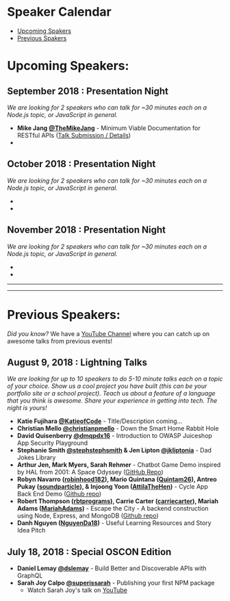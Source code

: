 # Speaker Calendar

- [Upcoming Spakers](#upcoming)
- [Previous Spakers](#past)

# Upcoming Speakers<a id="upcoming"></a>:

## September 2018 : Presentation Night

*We are looking for 2 speakers who can talk for ~30 minutes each on a Node.js topic, or JavaScript in general.*

- **Mike Jang [@TheMikeJang](https://twitter.com/TheMikeJang)** - Minimum Viable Documentation for RESTful APIs ([Talk Submission / Details](/talks/SubmittedTalks/MinimumViableAPIDocs_mikeJang.md))
-

## October 2018 : Presentation Night

*We are looking for 2 speakers who can talk for ~30 minutes each on a Node.js topic, or JavaScript in general.*

-
-

## November 2018 : Presentation Night

*We are looking for 2 speakers who can talk for ~30 minutes each on a Node.js topic, or JavaScript in general.*

-
-

----
----

# Previous Speakers<a id="past"></a>:

*Did you know?* We have a [YouTube Channel](https://www.youtube.com/channel/UCI8MIw5A7ALtIvNHsrYJbjg) where you can catch up on awesome talks from previous events!

## August 9, 2018 : Lightning Talks

*We are looking for up to 10 speakers to do 5-10 minute talks each on a topic of your choice. Show us a cool project you have built (this can be your portfolio site or a school project). Teach us about a feature of a language that you think is awesome. Share your experience in getting into tech. The night is yours!*

- **Katie Fujihara [@KatieofCode](https://twitter.com/KatieofCode)** - Title/Description coming...
- **Christian Mello [@christianpmello](https://twitter.com/christianpmello)** - Down the Smart Home Rabbit Hole
- **David Quisenberry [@dmqpdx16](https://twitter.com/dmqpdx16)** - Introduction to OWASP Juiceshop App Security Playground
- **Stephanie Smith [@stephstephsmith](https://twitter.com/stephstephsmith) & Jen Lipton [@jkliptonia](https://twitter.com/jkliptonia)**  - Dad Jokes Library
- **Arthur Jen, Mark Myers, Sarah Rehmer** - Chatbot Game Demo inspired by HAL from 2001: A Space Odyssey ([GitHub Repo](https://github.com/team-dart/HALchemy))
- **Robyn Navarro ([robinhood182](https://github.com/robinhood182)), Mario Quintana ([Quintam26](https://github.com/Quintam26)), Antreo Pukay ([soundparticle](https://github.com/soundparticle)), & Injoong Yoon ([AttilaTheHen](https://github.com/AttilaTheHen))** - Cycle App Back End Demo ([Github repo](https://github.com/team-lipstick/cycle))
- **Robert Thompson ([rbtprograms](https://github.com/rbtprograms)), Carrie Carter ([carriecarter](https://github.com/carriecarter)), Mariah Adams ([MariahAdams](https://github.com/MariahAdams))** - Escape the City - A backend construction using Node, Express, and MongoDB ([Github repo](https://github.com/team-statue-of-liberty/escape-the-city))
- **Danh Nguyen ([NguyenDa18](https://github.com/NguyenDa18))** - Useful Learning Resources and Story Idea Pitch

## July 18, 2018 : Special OSCON Edition

- **Daniel Lemay [@dslemay](https://twitter.com/dslemay)** - Build Better and Discoverable APIs with GraphQL
- **Sarah Joy Calpo [@superissarah](https://twitter.com/superissarah)** - Publishing your first NPM package
  - Watch Sarah Joy's talk on [YouTube](https://www.youtube.com/watch?v=YLXfiBDvaj4)
